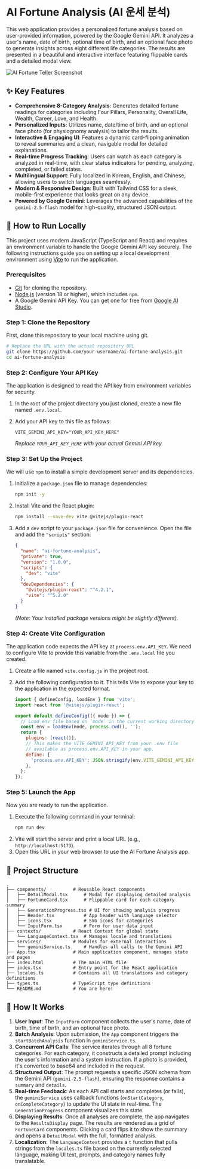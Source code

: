# AI Fortune Analysis (AI 운세 분석)

This web application provides a personalized fortune analysis based on user-provided information, powered by the Google Gemini API. It analyzes a user's name, date of birth, optional time of birth, and an optional face photo to generate insights across eight different life categories. The results are presented in a beautiful and interactive interface featuring flippable cards and a detailed modal view.

![AI Fortune Teller Screenshot](https://storage.googleapis.com/aistudio-hosting/generative-ai-samples/public/github-readme-assets/fortune-teller.png)

## ✨ Key Features

-   **Comprehensive 8-Category Analysis**: Generates detailed fortune readings for categories including Four Pillars, Personality, Overall Life, Wealth, Career, Love, and Health.
-   **Personalized Inputs**: Utilizes name, date/time of birth, and an optional face photo (for physiognomy analysis) to tailor the results.
-   **Interactive & Engaging UI**: Features a dynamic card-flipping animation to reveal summaries and a clean, navigable modal for detailed explanations.
-   **Real-time Progress Tracking**: Users can watch as each category is analyzed in real-time, with clear status indicators for pending, analyzing, completed, or failed states.
-   **Multilingual Support**: Fully localized in Korean, English, and Chinese, allowing users to switch languages seamlessly.
-   **Modern & Responsive Design**: Built with Tailwind CSS for a sleek, mobile-first experience that looks great on any device.
-   **Powered by Google Gemini**: Leverages the advanced capabilities of the `gemini-2.5-flash` model for high-quality, structured JSON output.

## 🚀 How to Run Locally

This project uses modern JavaScript (TypeScript and React) and requires an environment variable to handle the Google Gemini API key securely. The following instructions guide you on setting up a local development environment using [Vite](https://vitejs.dev/) to run the application.

### Prerequisites

-   [Git](https://git-scm.com/) for cloning the repository.
-   [Node.js](https://nodejs.org/) (version 18 or higher), which includes `npm`.
-   A Google Gemini API Key. You can get one for free from [Google AI Studio](https://aistudio.google.com/app/apikey).

### Step 1: Clone the Repository

First, clone this repository to your local machine using git.

```bash
# Replace the URL with the actual repository URL
git clone https://github.com/your-username/ai-fortune-analysis.git
cd ai-fortune-analysis
```

### Step 2: Configure Your API Key

The application is designed to read the API key from environment variables for security.

1.  In the root of the project directory you just cloned, create a new file named `.env.local`.
2.  Add your API key to this file as follows:

    ```
    VITE_GEMINI_API_KEY="YOUR_API_KEY_HERE"
    ```

    *Replace `YOUR_API_KEY_HERE` with your actual Gemini API key.*

### Step 3: Set Up the Project

We will use `npm` to install a simple development server and its dependencies.

1.  Initialize a `package.json` file to manage dependencies:
    ```bash
    npm init -y
    ```
2.  Install Vite and the React plugin:
    ```bash
    npm install --save-dev vite @vitejs/plugin-react
    ```
3.  Add a `dev` script to your `package.json` file for convenience. Open the file and add the `"scripts"` section:
    ```json
    {
      "name": "ai-fortune-analysis",
      "private": true,
      "version": "1.0.0",
      "scripts": {
        "dev": "vite"
      },
      "devDependencies": {
        "@vitejs/plugin-react": "^4.2.1",
        "vite": "^5.2.0"
      }
    }
    ```
    *(Note: Your installed package versions might be slightly different).*

### Step 4: Create Vite Configuration

The application code expects the API key at `process.env.API_KEY`. We need to configure Vite to provide this variable from the `.env.local` file you created.

1.  Create a file named `vite.config.js` in the project root.
2.  Add the following configuration to it. This tells Vite to expose your key to the application in the expected format.

    ```javascript
    import { defineConfig, loadEnv } from 'vite';
    import react from '@vitejs/plugin-react';

    export default defineConfig(({ mode }) => {
      // Load env file based on `mode` in the current working directory.
      const env = loadEnv(mode, process.cwd(), '');
      return {
        plugins: [react()],
        // This makes the VITE_GEMINI_API_KEY from your .env file
        // available as process.env.API_KEY in your app.
        define: {
          'process.env.API_KEY': JSON.stringify(env.VITE_GEMINI_API_KEY),
        },
      };
    });
    ```

### Step 5: Launch the App

Now you are ready to run the application.

1.  Execute the following command in your terminal:
    ```bash
    npm run dev
    ```
2.  Vite will start the server and print a local URL (e.g., `http://localhost:5173`).
3.  Open this URL in your web browser to use the AI Fortune Analysis app.

## 📂 Project Structure

```
.
├── components/          # Reusable React components
│   ├── DetailModal.tsx      # Modal for displaying detailed analysis
│   ├── FortuneCard.tsx      # Flippable card for each category summary
│   ├── GenerationProgress.tsx # UI for showing analysis progress
│   ├── Header.tsx           # App header with language selector
│   ├── icons.tsx            # SVG icons for categories
│   └── InputForm.tsx        # Form for user data input
├── contexts/            # React Context for global state
│   └── LanguageContext.tsx  # Manages locale and translations
├── services/            # Modules for external interactions
│   └── geminiService.ts     # Handles all calls to the Gemini API
├── App.tsx              # Main application component, manages state and pages
├── index.html           # The main HTML file
├── index.tsx            # Entry point for the React application
├── locales.ts           # Contains all UI translations and category definitions
├── types.ts             # TypeScript type definitions
└── README.md            # You are here!
```

## 🧠 How It Works

1.  **User Input**: The `InputForm` component collects the user's name, date of birth, time of birth, and an optional face photo.
2.  **Batch Analysis**: Upon submission, the `App` component triggers the `startBatchAnalysis` function in `geminiService.ts`.
3.  **Concurrent API Calls**: The service iterates through all 8 fortune categories. For each category, it constructs a detailed prompt including the user's information and a system instruction. If a photo is provided, it's converted to base64 and included in the request.
4.  **Structured Output**: The prompt requests a specific JSON schema from the Gemini API (`gemini-2.5-flash`), ensuring the response contains a `summary` and `details`.
5.  **Real-time Feedback**: As each API call starts and completes (or fails), the `geminiService` uses callback functions (`onStartCategory`, `onCompleteCategory`) to update the UI state in real-time. The `GenerationProgress` component visualizes this state.
6.  **Displaying Results**: Once all analyses are complete, the app navigates to the `ResultsDisplay` page. The results are rendered as a grid of `FortuneCard` components. Clicking a card flips it to show the summary and opens a `DetailModal` with the full, formatted analysis.
7.  **Localization**: The `LanguageContext` provides a `t` function that pulls strings from the `locales.ts` file based on the currently selected language, making UI text, prompts, and category names fully translatable.
